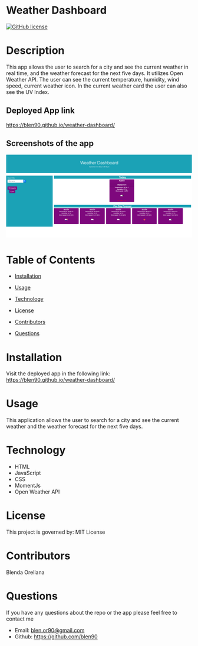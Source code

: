 # Weather Dashboard

[![GitHub license](https://img.shields.io/badge/License-MIT-blue.svg)](https://blen90.github.io/weather-dashboard/)

# Description

This app allows the user to search for a city and see the current weather in real time, and the weather forecast for the next five days. It utilizes Open Weather API. The user can see the current temperature, humidity, wind speed, current weather icon. In the current weather card the user can also see the UV Index. 

## Deployed App link 

https://blen90.github.io/weather-dashboard/

## Screenshots of the app

![Weather Dashboard](./assets/images/weather.jpg)

# Table of Contents

* [Installation](#installation)
    
* [Usage](#usage)

* [Technology](#technology)

* [License](#license)

* [Contributors](#contributors)

* [Questions](#questions)

# Installation

Visit the deployed app in the following link: https://blen90.github.io/weather-dashboard/

# Usage

This application allows the user to search for a city and see the current weather and the weather forecast for the next five days.

# Technology

* HTML
* JavaScript
* CSS
* MomentJs
* Open Weather API


# License 

This project is governed by: MIT License

# Contributors

Blenda Orellana

# Questions

If you have any questions about the repo or the app please feel free to contact me
 * Email: blen.or90@gmail.com
 * Github: https://github.com/blen90
